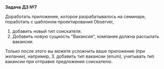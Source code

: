 **Задача ДЗ №7**

Доработать приложение, которое разрабатывалось на семинаре, поработать с шаблоном проектирования Observer,
1. добавить новый тип соискателя.
2. Добавить новую сущность "Вакансия", компания должна рассылать вакансии.

Только после этого вы можете усложнить ваше приложение (при желании), например,
3. добавить тип вакансии (enum), учитывать тип вакансии при отправке предложения соискателю.
